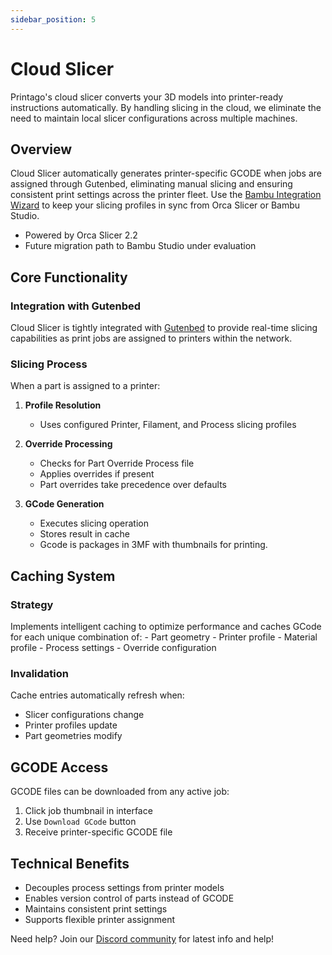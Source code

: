 ```yaml
---
sidebar_position: 5
---
```


# Cloud Slicer

Printago's cloud slicer converts your 3D models into printer-ready instructions automatically. By handling slicing in the cloud, we eliminate the need to maintain local slicer configurations across multiple machines.

## Overview

Cloud Slicer automatically generates printer-specific GCODE when jobs are assigned through Gutenbed, eliminating manual slicing and ensuring consistent print settings across the printer fleet.  Use the [Bambu Integration Wizard](./printer-setup/bambu-lab-integration.md) to keep your slicing profiles in sync from Orca Slicer or Bambu Studio.

- Powered by Orca Slicer 2.2
- Future migration path to Bambu Studio under evaluation

## Core Functionality

### Integration with Gutenbed
Cloud Slicer is tightly integrated with [Gutenbed](../dashboard-queue/print-queue-management.md) to provide real-time slicing capabilities as print jobs are assigned to printers within the network.

### Slicing Process
When a part is assigned to a printer:

1. **Profile Resolution**
    - Uses configured Printer, Filament, and Process slicing profiles
  
2. **Override Processing** 
    - Checks for Part Override Process file
    - Applies overrides if present
    - Part overrides take precedence over defaults

3. **GCode Generation**
    - Executes slicing operation
    - Stores result in cache
    - Gcode is packages in 3MF with thumbnails for printing.

## Caching System

### Strategy
Implements intelligent caching to optimize performance and caches GCode for each unique combination of:
    - Part geometry
    - Printer profile
    - Material profile 
    - Process settings
    - Override configuration

### Invalidation 
Cache entries automatically refresh when:
- Slicer configurations change
- Printer profiles update
- Part geometries modify

## GCODE Access

GCODE files can be downloaded from any active job:

1. Click job thumbnail in interface
2. Use `Download GCode` button
3. Receive printer-specific GCODE file

## Technical Benefits

- Decouples process settings from printer models
- Enables version control of parts instead of GCODE
- Maintains consistent print settings
- Supports flexible printer assignment

Need help? Join our [Discord community](https://discord.gg/RCFA2u99De) for latest info and help!